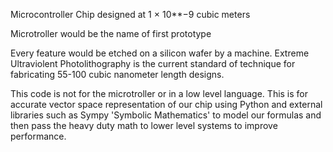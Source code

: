 Microcontroller Chip designed at 1 × 10**−9 cubic meters

Microtroller would be the name of first prototype 

Every feature would be etched on a silicon wafer by a machine. Extreme Ultraviolent Photolithography is the current standard of technique for fabricating 55-100 cubic nanometer length designs. 

This code is not for the microtroller or in a low level language. This is for accurate vector space representation of our chip using Python and external libraries such as Sympy 'Symbolic Mathematics' to model our formulas and then pass the heavy duty math to lower level systems to improve performance.
